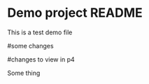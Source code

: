 # Demo project README
This is a test demo file


#some changes


#changes to view in p4

Some thing
